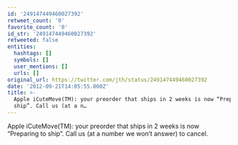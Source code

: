 ```yaml
---
id: '249147449460027392'
retweet_count: '0'
favorite_count: '0'
id_str: '249147449460027392'
retweeted: false
entities:
  hashtags: []
  symbols: []
  user_mentions: []
  urls: []
original_url: https://twitter.com/jth/status/249147449460027392
date: '2012-09-21T14:05:55.000Z'
title: >-
  Apple iCuteMove(TM): your preorder that ships in 2 weeks is now “Preparing to
  ship”. Call us (at a n…
---
```


Apple iCuteMove(TM): your preorder that ships in 2 weeks is now “Preparing to ship”. Call us (at a number we won’t answer) to cancel.